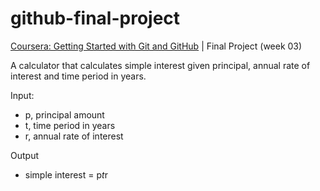 # github-final-project
[Coursera: Getting Started with Git and GitHub](https://www.coursera.org/learn/getting-started-with-git-and-github) | Final Project (week 03)

A calculator that calculates simple interest given principal, annual rate of interest and time period in years.

  Input:
   * p, principal amount
   * t, time period in years
   * r, annual rate of interest
   
  Output
   * simple interest = p*t*r
